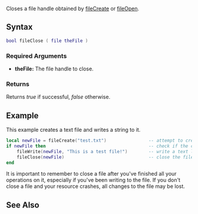 Closes a file handle obtained by [fileCreate](/docs/filecreate.md "wikilink") or [fileOpen](/fileOpen.md "wikilink").

Syntax
------

``` lua
bool fileClose ( file theFile )
```

### Required Arguments

-   **theFile:** The file handle to close.

### Returns

Returns *true* if successful, *false* otherwise.

Example
-------

This example creates a text file and writes a string to it.

``` lua
local newFile = fileCreate("test.txt")                -- attempt to create a new file
if newFile then                                       -- check if the creation succeeded
    fileWrite(newFile, "This is a test file!")        -- write a text line
    fileClose(newFile)                                -- close the file once you're done with it
end
```

It is important to remember to close a file after you've finished all your operations on it, especially if you've been writing to the file. If you don't close a file and your resource crashes, all changes to the file may be lost.

See Also
--------
